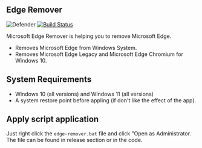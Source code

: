 ## Edge Remover

![Defender](https://cdn.mos.cms.futurecdn.net/Q8BL6jhiaPNd9AVd4kaogK-970-80.png.webp)
[![Build Status](https://travis-ci.org/joemccann/dillinger.svg?branch=master)](https://travis-ci.org/joemccann/dillinger)

Microsoft Edge Remover is helping you to remove Microsoft Edge.

- Removes Microsoft Edge from Windows System.
- Removes Microsoft Edge Legacy and Microsoft Edge Chromium for Windows 10.

## System Requirements

 - Windows 10 (all versions) and Windows 11 (all versions)
- A system restore point before appling (if don't like the effect of the app).

## Apply script application

Just right click the `edge-remover.bat` file and click "Open as Administrator. The file can be found in release section or in the code.
